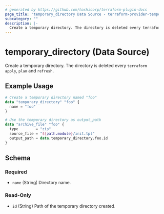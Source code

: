 ```yaml
---
# generated by https://github.com/hashicorp/terraform-plugin-docs
page_title: "temporary_directory Data Source - terraform-provider-temporary"
subcategory: ""
description: |-
  Create a temporary directory. The directory is deleted every terraform apply, plan and refresh.
---
```


# temporary_directory (Data Source)

Create a temporary directory. The directory is deleted every `terraform apply`, `plan` and `refresh`.

## Example Usage

```terraform
# Create a temporary directory named "foo"
data "temporary_directory" "foo" {
  name = "foo"
}

# Use the temporary directory as output_path
data "archive_file" "foo" {
  type        = "zip"
  source_file = "${path.module}/init.tpl"
  output_path = data.temporary_directory.foo.id
}
```

<!-- schema generated by tfplugindocs -->
## Schema

### Required

- `name` (String) Directory name.

### Read-Only

- `id` (String) Path of the temporary directory created.


